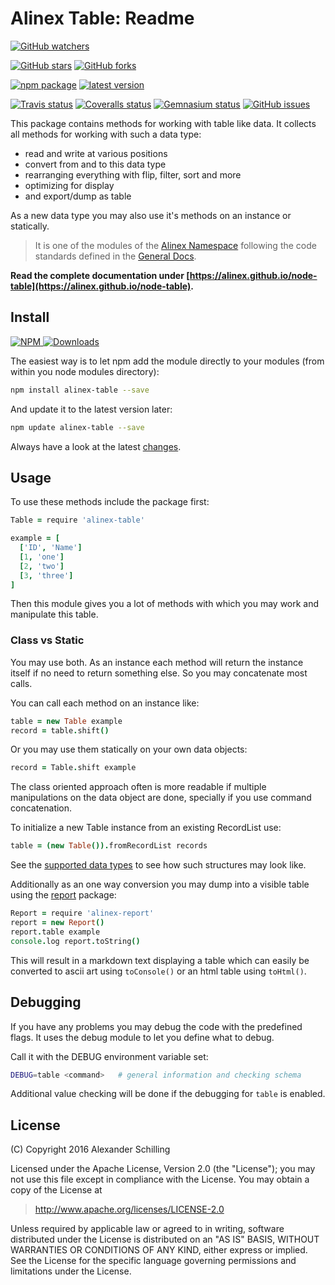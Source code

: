 Alinex Table: Readme
=================================================

[![GitHub watchers](
  https://img.shields.io/github/watchers/alinex/node-table.svg?style=social&label=Watch&maxAge=2592000)](
  https://github.com/alinex/node-table/subscription)
<!-- {.hidden-small} -->
[![GitHub stars](
  https://img.shields.io/github/stars/alinex/node-table.svg?style=social&label=Star&maxAge=2592000)](
  https://github.com/alinex/node-table)
[![GitHub forks](
  https://img.shields.io/github/forks/alinex/node-table.svg?style=social&label=Fork&maxAge=2592000)](
  https://github.com/alinex/node-table)
<!-- {.hidden-small} -->
<!-- {p:.right} -->

[![npm package](
  https://img.shields.io/npm/v/alinex-table.svg?maxAge=2592000&label=latest%20version)](
  https://www.npmjs.com/package/alinex-table)
[![latest version](
  https://img.shields.io/npm/l/alinex-table.svg?maxAge=2592000)](
  #license)
<!-- {.hidden-small} -->
[![Travis status](
  https://img.shields.io/travis/alinex/node-table.svg?maxAge=2592000&label=develop)](
  https://travis-ci.org/alinex/node-table)
[![Coveralls status](
  https://img.shields.io/coveralls/alinex/node-table.svg?maxAge=2592000)](
  https://coveralls.io/r/alinex/node-table?branch=master)
[![Gemnasium status](
  https://img.shields.io/gemnasium/alinex/node-table.svg?maxAge=2592000)](
  https://gemnasium.com/alinex/node-table)
[![GitHub issues](
  https://img.shields.io/github/issues/alinex/node-table.svg?maxAge=2592000)](
  https://github.com/alinex/node-table/issues)
<!-- {.hidden-small} -->


This package contains methods for working with table like data. It collects all
methods for working with such a data type:

- read and write at various positions
- convert from and to this data type
- rearranging everything with flip, filter, sort and more
- optimizing for display
- and export/dump as table

As a new data type you may also use it's methods on an instance or statically.

> It is one of the modules of the [Alinex Namespace](https://alinex.github.io/code.html)
> following the code standards defined in the [General Docs](https://alinex.github.io/develop).

__Read the complete documentation under
[https://alinex.github.io/node-table](https://alinex.github.io/node-table).__
<!-- {p: .hidden} -->


Install
-------------------------------------------------

[![NPM](https://nodei.co/npm/alinex-table.png?downloads=true&downloadRank=true&stars=true)
 ![Downloads](https://nodei.co/npm-dl/alinex-table.png?months=9&height=3)
](https://www.npmjs.com/package/alinex-table)

The easiest way is to let npm add the module directly to your modules
(from within you node modules directory):

``` sh
npm install alinex-table --save
```

And update it to the latest version later:

``` sh
npm update alinex-table --save
```

Always have a look at the latest [changes](Changelog.md).


Usage
-------------------------------------------------

To use these methods include the package first:

``` coffee
Table = require 'alinex-table'

example = [
  ['ID', 'Name']
  [1, 'one']
  [2, 'two']
  [3, 'three']
]
```

Then this module gives you a lot of methods with which you may work and manipulate
this table.

### Class vs Static

You may use both. As an instance each method will return the instance itself if no need
to return something else. So you may concatenate most calls.

You can call each method on an instance like:

``` coffee
table = new Table example
record = table.shift()
```

Or you may use them statically on your own data objects:

``` coffee
record = Table.shift example
```

The class oriented approach often is more readable if multiple manipulations on
the data object are done, specially if you use command concatenation.

To initialize a new Table instance from an existing RecordList use:

``` coffee
table = (new Table()).fromRecordList records
```

See the [supported data types](src/data.md) to see how such structures may look like.

Additionally as an one way conversion you may dump into a visible table using the
[report](http://alinex.github.io/node-report) package:

``` coffee
Report = require 'alinex-report'
report = new Report()
report.table example
console.log report.toString()
```

This will result in a markdown text displaying a table which can easily be
converted to ascii art using `toConsole()` or an html table using `toHtml()`.


Debugging
-------------------------------------------------
If you have any problems you may debug the code with the predefined flags. It uses
the debug module to let you define what to debug.

Call it with the DEBUG environment variable set:

``` bash
DEBUG=table <command>   # general information and checking schema
```

Additional value checking will be done if the debugging for `table` is enabled.


License
-------------------------------------------------

(C) Copyright 2016 Alexander Schilling

Licensed under the Apache License, Version 2.0 (the "License");
you may not use this file except in compliance with the License.
You may obtain a copy of the License at

>  <http://www.apache.org/licenses/LICENSE-2.0>

Unless required by applicable law or agreed to in writing, software
distributed under the License is distributed on an "AS IS" BASIS,
WITHOUT WARRANTIES OR CONDITIONS OF ANY KIND, either express or implied.
See the License for the specific language governing permissions and
limitations under the License.
